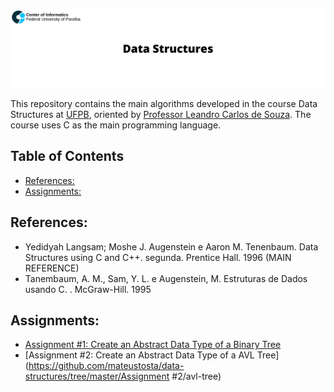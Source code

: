 <p align="center">
  <img src="assets/banner_ds.png" >
</p>

This repository contains the main algorithms developed in the course Data Structures at [UFPB](https://www.ufpb.br), oriented by [Professor Leandro Carlos de Souza](http://lattes.cnpq.br/7894153744845649). The course uses C as the main programming language. 

## Table of Contents
- [References:](#references)
- [Assignments:](#assignments)

## References:
- Yedidyah Langsam; Moshe J. Augenstein e Aaron M. Tenenbaum. Data Structures using C and C++. segunda. Prentice Hall. 1996 (MAIN REFERENCE)
- Tanembaum, A. M., Sam, Y. L. e Augenstein, M. Estruturas de Dados usando C. . McGraw-Hill. 1995

## Assignments:
 - [Assignment #1: Create an Abstract Data Type of a Binary Tree](https://github.com/mateustosta/data-structures/tree/master/Assignment%20%231/binary-tree)
 - [Assignment #2: Create an Abstract Data Type of a AVL Tree](https://github.com/mateustosta/data-structures/tree/master/Assignment #2/avl-tree)
